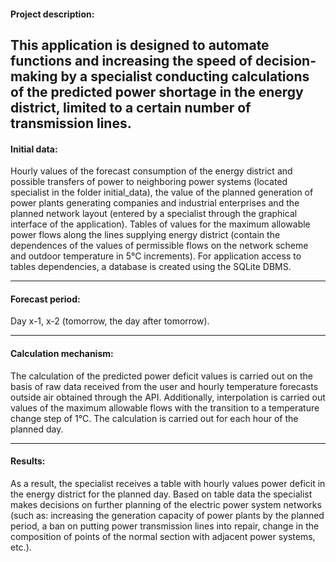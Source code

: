 #### **Project description:**
This application is designed to automate functions and
increasing the speed of decision-making by a specialist conducting
calculations of the predicted power shortage in the energy district,
limited to a certain number of transmission lines. 
---
#### **Initial data:**
Hourly values of the forecast consumption of the energy district
and possible transfers of power to neighboring power systems (located
specialist in the folder initial_data), the value of the planned generation of power plants
generating companies and industrial enterprises and the planned network layout
(entered by a specialist through the graphical interface of the application).
Tables of values for the maximum allowable power flows along the lines supplying
energy district (contain the dependences of the values ​​of permissible flows on the network scheme
and outdoor temperature in 5°C increments). For application access to tables
dependencies, a database is created using the SQLite DBMS.
___
#### **Forecast period:**
Day x-1, x-2 (tomorrow, the day after tomorrow).
___
#### **Calculation mechanism:**
The calculation of the predicted power deficit values is carried out on the basis of
raw data received from the user and hourly temperature forecasts
outside air obtained through the API. Additionally, interpolation is carried out
values of the maximum allowable flows with the transition to a temperature change step of 1°C.
The calculation is carried out for each hour of the planned day.
___
#### **Results:**
As a result, the specialist receives a table with hourly values
power deficit in the energy district for the planned day. Based on table data
the specialist makes decisions on further planning of the electric
power system networks (such as: increasing the generation capacity of power plants by
the planned period, a ban on putting power transmission lines into repair,
change in the composition of points of the normal section with adjacent power systems, etc.).

